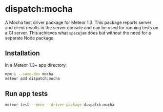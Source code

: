 # dispatch:mocha

A Mocha test driver package for Meteor 1.3. This package reports server and client results in the server console and can be used for running tests on a CI server. This achieves what `spacejam` does but without the need for a separate Node package.

## Installation

In a Meteor 1.3+ app directory:

```bash
npm i --save-dev mocha
meteor add dispatch:mocha
```

## Run app tests

```bash
meteor test --once --driver-package dispatch:mocha
```
